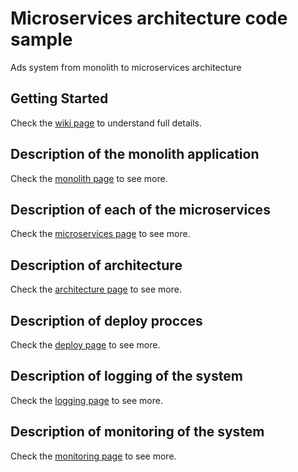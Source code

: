 
# Microservices architecture code sample

Ads system from monolith to microservices architecture

Getting Started
-----------------

Check the [wiki page](https://github.com/gotoinc/ruby-microservices-code-sample/wiki/Home) to understand full details.

Description of the monolith application
-----------------

Check the [monolith page](https://github.com/gotoinc/ruby-microservices-code-sample/wiki/Monolith-application) to see more.

Description of each of the microservices
-----------------

Check the [microservices page](https://github.com/gotoinc/ruby-microservices-code-sample/wiki/Microservices) to see more.

Description of architecture
-----------------

Check the [architecture page](https://github.com/gotoinc/ruby-microservices-code-sample/wiki/Architecture) to see more.


Description of deploy procces
-----------------

Check the [deploy page](https://github.com/gotoinc/ruby-microservices-code-sample/wiki/Deploy) to see more.

Description of logging of the system
-----------------

Check the [logging page](https://github.com/gotoinc/ruby-microservices-code-sample/wiki/Logging) to see more.

Description of monitoring of the system
-----------------

Check the [monitoring page](https://github.com/gotoinc/ruby-microservices-code-sample/wiki/Monitoring) to see more.
